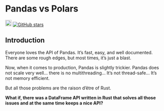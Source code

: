 # Pandas vs Polars 

[<img alt="github" src="https://img.shields.io/badge/dataframe--python--rust-fff?labelColor=000&logo=github" height="20">](https://github.com/haixuantao/dataframe-python-rust)
[![GitHub stars](https://img.shields.io/github/stars/haixuanTao/dataframe-python-rust?style=social&label=Star&maxAge=2592000)](https://github.com/haixuanTao/dataframe-python-rust/)
## Introduction

Everyone loves the API of Pandas. It’s fast, easy, and well documented. There are some rough edges, but most times, it’s just a blast.

Now, when it comes to production, Pandas is slightly trickier. Pandas does not scale very well… there is no multithreading… It’s not thread-safe… It’s not memory efficient.

But all those problems are the raison d’être of Rust.

**What if, there was a DataFrame API written in Rust that solves all those issues and at the same time keeps a nice API?**
